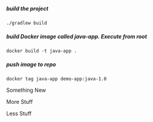 ##### build the project

    ./gradlew build

##### build Docker image called java-app. Execute from root

    docker build -t java-app .

##### push image to repo

    docker tag java-app demo-app:java-1.0

Something New

More Stuff

Less Stuff

